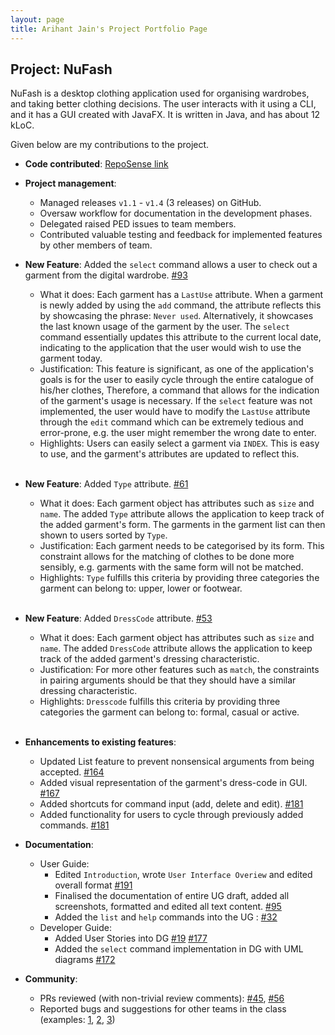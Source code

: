 ```yaml
---
layout: page
title: Arihant Jain's Project Portfolio Page
---
```


## Project: NuFash

NuFash is a desktop clothing application used for organising wardrobes, and taking better clothing decisions.
The user interacts with it using a CLI, and it has a GUI created with JavaFX. It is written in Java, and has about
12 kLoC.

Given below are my contributions to the project.

* **Code contributed**: [RepoSense link](https://nus-cs2103-ay2021s2.github.io/tp-dashboard/?search=Arihant%20Jain&sort=groupTitle&sortWithin=title&timeframe=commit&mergegroup=&groupSelect=groupByRepos&breakdown=true&checkedFileTypes=docs~functional-code~test-code~other&since=2021-02-19)


* **Project management**:
    * Managed releases `v1.1` - `v1.4` (3 releases) on GitHub.
    * Oversaw workflow for documentation in the development phases.
    * Delegated raised PED issues to team members.
    * Contributed valuable testing and feedback for implemented features by other members of team.

* **New Feature**: Added the `select` command allows a user to check out a garment from the digital wardrobe.
  [#93](https://github.com/AY2021S2-CS2103T-T12-1/tp/pull/93)
    * What it does: Each garment has a `LastUse` attribute. When a garment is newly added by using the `add` command, 
      the attribute reflects this by showcasing the phrase: `Never used`. Alternatively,
      it showcases the last known usage of the garment by the user.
      The `select` command essentially updates this attribute to the current local date, indicating to the application 
      that the user would wish to use the garment today.
    * Justification: This feature is significant, as one of the application's goals is for the user to easily cycle 
      through the entire catalogue of his/her clothes, 
      Therefore, a command that allows for the indication of the garment's usage is necessary. If the `select` feature
      was not implemented, the user would have to modify the `LastUse` attribute through the `edit` command which can
      be extremely tedious and error-prone, e.g. the user might remember the wrong date to enter.
    * Highlights: Users can easily select a garment via `INDEX`. This is easy to use, and the garment's attributes are
      updated to reflect this.
      <br><br>

* **New Feature**: Added `Type` attribute.
  [#61](https://github.com/AY2021S2-CS2103T-T12-1/tp/pull/61)
  * What it does: Each garment object has attributes such as `size` and `name`. The added `Type` attribute allows
    the application to keep track of the added garment's form. The garments in the garment list can then shown to users sorted
    by `Type`.
  * Justification: Each garment needs to be categorised by its form. This constraint allows for the matching of clothes to be
    done more sensibly, e.g. garments with the same form will not be matched.
  * Highlights: `Type` fulfills this criteria by providing three categories the
    garment can belong to: upper, lower or footwear.
      <br><br>

* **New Feature**: Added `DressCode` attribute.
  [#53](https://github.com/AY2021S2-CS2103T-T12-1/tp/pull/53)
    * What it does: Each garment object has attributes such as `size` and `name`. The added `DressCode` attribute allows
      the application to keep track of the added garment's dressing characteristic. 
    * Justification: For more other features such as `match`, the constraints in pairing arguments should be that they
      should have a similar dressing characteristic. 
    * Highlights: `Dresscode` fulfills this criteria by providing three categories the
      garment can belong to: formal, casual or active.
      <br><br>
      
* **Enhancements to existing features**:
    * Updated List feature to prevent nonsensical arguments from being accepted.
      [#164](https://github.com/AY2021S2-CS2103T-T12-1/tp/pull/164)
    * Added visual representation of the garment's dress-code in GUI.
      [#167](https://github.com/AY2021S2-CS2103T-T12-1/tp/pull/167)
    * Added shortcuts for command input (add, delete and edit).
      [#181](https://github.com/AY2021S2-CS2103T-T12-1/tp/pull/181)
    * Added functionality for users to cycle through previously added commands.
      [#181](https://github.com/AY2021S2-CS2103T-T12-1/tp/pull/181)
      
* **Documentation**:
    * User Guide:
        * Edited `Introduction`, wrote `User Interface Overiew` and edited overall format
          [\#191](https://github.com/AY2021S2-CS2103T-T12-1/tp/pull/191/files)
        * Finalised the documentation of entire UG draft, added all screenshots, formatted and edited all text content.
          [\#95](https://github.com/AY2021S2-CS2103T-T12-1/tp/pull/95/files)
        * Added the `list` and `help` commands into the UG :
          [\#32](https://github.com/AY2021S2-CS2103T-T12-1/tp/pull/32/files)
    * Developer Guide:
        * Added User Stories into DG
          [\#19](https://github.com/AY2021S2-CS2103T-T12-1/tp/pull/19/files)
          [\#177](https://github.com/AY2021S2-CS2103T-T12-1/tp/pull/177/files)
        * Added the `select` command implementation in DG with UML diagrams
          [\#172](https://github.com/AY2021S2-CS2103T-T12-1/tp/pull/172/files)
          
* **Community**:
    * PRs reviewed (with non-trivial review comments):
      [\#45](https://github.com/AY2021S2-CS2103T-T12-1/tp/pull/155),
      [\#56](https://github.com/AY2021S2-CS2103T-T12-1/tp/pull/151)
    * Reported bugs and suggestions for other teams in the class (examples:
      [1](https://github.com/arihantjain97/ped/issues/6), [2](https://github.com/arihantjain97/ped/issues/5),
      [3](https://github.com/arihantjain97/ped/issues/3))
      